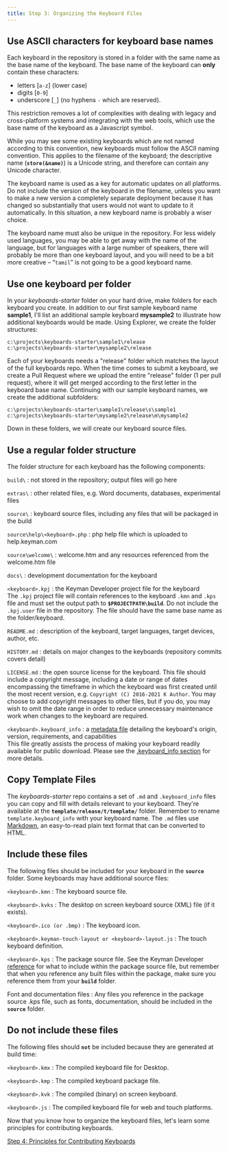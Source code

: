 ```yaml
---
title: Step 3: Organizing the Keyboard Files
---
```


## Use ASCII characters for keyboard base names

Each keyboard in the repository is stored in a folder with the same name
as the base name of the keyboard. The base name of the keyboard can
**only** contain these characters:

-   letters \[`a-z`\] (lower case)
-   digits \[`0-9`\]
-   underscore \[`_`\] (no hyphens `-` which are reserved).

This restriction removes a lot of complexities with dealing with legacy
and cross-platform systems and integrating with the web tools, which use
the base name of the keyboard as a Javascript symbol.

While you may see some existing keyboards which are not named according
to this convention, new keyboards must follow the ASCII naming
convention. This applies to the filename of the keyboard; the
descriptive name (**`store(&name)`**) is a Unicode string, and therefore
can contain any Unicode character.

The keyboard name is used as a key for automatic updates on all
platforms. Do not include the version of the keyboard in the filename,
unless you want to make a new version a completely separate deployment
because it has changed so substantially that users would not want to
update to it automatically. In this situation, a new keyboard name is
probably a wiser choice.

The keyboard name must also be unique in the repository. For less widely
used languages, you may be able to get away with the name of the
language, but for languages with a large number of speakers, there will
probably be more than one keyboard layout, and you will need to be a bit
more creative – “`tamil`” is not going to be a good keyboard name.

## Use one keyboard per folder

In your *keyboards-starter* folder on your hard drive, make folders for
each keyboard you create. In addition to our first sample keyboard name
**sample1**, I'll list an additional sample keyboard **mysample2** to
illustrate how additional keyboards would be made. Using Explorer, we
create the folder structures:

``` none
c:\projects\keyboards-starter\sample1\release
c:\projects\keyboards-starter\mysample2\release
```

Each of your keyboards needs a "release" folder which matches the layout
of the full keyboards repo. When the time comes to submit a keyboard, we
create a Pull Request where we upload the entire "release" folder (1 per
pull request), where it will get merged according to the first letter in
the keyboard base name. Continuing with our sample keyboard names, we
create the additional subfolders:

``` none
c:\projects\keyboards-starter\sample1\release\s\sample1
c:\projects\keyboards-starter\mysample2\release\m\mysample2
```

Down in these folders, we will create our keyboard source files.

## Use a regular folder structure

The folder structure for each keyboard has the following components:

`build\`
:   not stored in the repository; output files will go here

`extras\`
:   other related files, e.g. Word documents, databases, experimental
    files

`source\`
:   keyboard source files, including any files that will be packaged in
    the build

`source\help\<keyboard>.php`
:   php help file which is uploaded to help.keyman.com

`source\welcome\`
:   welcome.htm and any resources referenced from the welcome.htm file

`docs\`
:   development documentation for the keyboard

`<keyboard>.kpj`
:   the Keyman Developer project file for the keyboard  
    The `.kpj` project file will contain references to the keyboard
    `.kmn` and `.kps` file and must set the output path to
    **`$PROJECTPATH\build`**. Do not include the `.kpj.user` file in the
    repository. The file should have the same base name as the
    folder/keyboard.

`README.md`
:   description of the keyboard, target languages, target devices,
    author, etc.

`HISTORY.md`
:   details on major changes to the keyboards (repository commits covers
    detail)

`LICENSE.md`
:   the open source license for the keyboard. This file should include a
    copyright message, including a date or range of dates encompassing
    the timeframe in which the keyboard was first created until the most
    recent version, e.g. `Copyright (C) 2016-2021 K Author`. You may
    choose to add copyright messages to other files, but if you do, you
    may wish to omit the date range in order to reduce unnecessary
    maintenance work when changes to the keyboard are required.

`<keyboard>.keyboard_info`
:   a [metadata file](/developer/cloud/keyboard_info) detailing the
    keyboard's origin, version, requirements, and capabilities  
    This file greatly assists the process of making your keyboard
    readily available for public download. Please see the
    [.keyboard_info section](/developer/cloud/keyboard_info) for more
    details.

## Copy Template Files

The *keyboards-starter* repo contains a set of `.md` and
`.keyboard_info` files you can copy and fill with details relevant to
your keyboard. They're available at the
**`template/release/t/template/`** folder. Remember to rename
`template.keyboard_info` with your keyboard name. The `.md` files use
[Markdown](https://daringfireball.net/projects/markdown/),
an easy-to-read plain text format that can be converted to HTML.

## Include these files

The following files should be included for your keyboard in the
**`source`** folder. Some keyboards may have additional source files:

`<keyboard>.kmn`
:   The keyboard source file.

`<keyboard>.kvks`
:   The desktop on screen keyboard source (XML) file (if it exists).

`<keyboard>.ico (or .bmp)`
:   The keyboard icon.

`<keyboard>.keyman-touch-layout or <keyboard>-layout.js`
:   The touch keyboard definition.

`<keyboard>.kps`
:   The package source file. See the Keyman Developer
    [reference](/developer/current-version/guides/distribute/packages)
    for what to include within the package source file, but remember
    that when you reference any built files within the package, make
    sure you reference them from your **`build`** folder.

Font and documentation files
:   Any files you reference in the package source .kps file, such as
    fonts, documentation, should be included in the **`source`** folder.

## Do not include these files

The following files should **`not`** be included because they are
generated at build time:

`<keyboard>.kmx`
:   The compiled keyboard file for Desktop.

`<keyboard>.kmp`
:   The compiled keyboard package file.

`<keyboard>.kvk`
:   The compiled (binary) on screen keyboard.

`<keyboard>.js`
:   The compiled keyboard file for web and touch platforms.

Now that you know how to organize the keyboard files, let's learn some
principles for contributing keyboards.

[Step 4: Principles for Contributing Keyboards](step-4)
